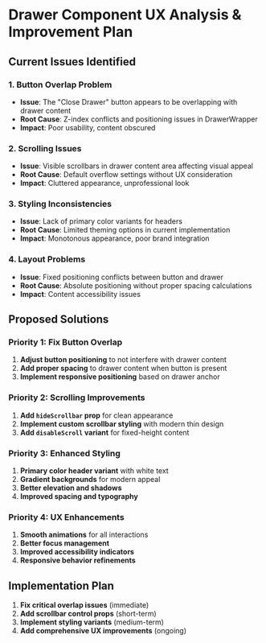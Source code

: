 # Drawer Component UX Analysis & Improvement Plan

## Current Issues Identified

### 1. **Button Overlap Problem**
- **Issue**: The "Close Drawer" button appears to be overlapping with drawer content
- **Root Cause**: Z-index conflicts and positioning issues in DrawerWrapper
- **Impact**: Poor usability, content obscured

### 2. **Scrolling Issues**
- **Issue**: Visible scrollbars in drawer content area affecting visual appeal
- **Root Cause**: Default overflow settings without UX consideration
- **Impact**: Cluttered appearance, unprofessional look

### 3. **Styling Inconsistencies**
- **Issue**: Lack of primary color variants for headers
- **Root Cause**: Limited theming options in current implementation
- **Impact**: Monotonous appearance, poor brand integration

### 4. **Layout Problems**
- **Issue**: Fixed positioning conflicts between button and drawer
- **Root Cause**: Absolute positioning without proper spacing calculations
- **Impact**: Content accessibility issues

## Proposed Solutions

### Priority 1: Fix Button Overlap
1. **Adjust button positioning** to not interfere with drawer content
2. **Add proper spacing** to drawer content when button is present
3. **Implement responsive positioning** based on drawer anchor

### Priority 2: Scrolling Improvements
1. **Add `hideScrollbar` prop** for clean appearance
2. **Implement custom scrollbar styling** with modern thin design
3. **Add `disableScroll` variant** for fixed-height content

### Priority 3: Enhanced Styling
1. **Primary color header variant** with white text
2. **Gradient backgrounds** for modern appeal
3. **Better elevation and shadows**
4. **Improved spacing and typography**

### Priority 4: UX Enhancements
1. **Smooth animations** for all interactions
2. **Better focus management**
3. **Improved accessibility indicators**
4. **Responsive behavior refinements**

## Implementation Plan

1. **Fix critical overlap issues** (immediate)
2. **Add scrollbar control props** (short-term)
3. **Implement styling variants** (medium-term)
4. **Add comprehensive UX improvements** (ongoing)
